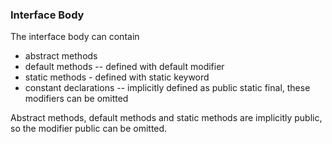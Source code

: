 ### Interface Body
The interface body can contain
- abstract methods
- default methods -- defined with default modifier
- static methods - defined with static keyword
- constant declarations -- implicitly defined as public static final, these modifiers can be omitted

Abstract methods, default methods and static methods are implicitly public, so the modifier public can be omitted.
